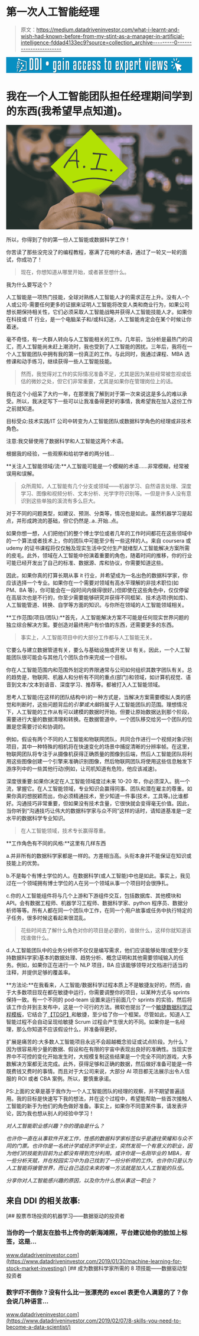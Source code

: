 # 第一次人工智能经理

> 原文：<https://medium.datadriveninvestor.com/what-i-learnt-and-wish-had-known-before-from-my-stint-as-a-manager-in-artificial-intelligence-fddad4133ec9?source=collection_archive---------0----------------------->

[![](img/b8ca0d52a6cc94ec0c319a9aab26aff6.png)](http://www.track.datadriveninvestor.com/1B9E)

# 我在一个人工智能团队担任经理期间学到的东西(我希望早点知道)。

![](img/e2cbe7c88f0b8102bff17911a8737f8f.png)

所以，你得到了你的第一份人工智能或数据科学工作！

你苦读了那些没完没了的编程教程，塞满了花哨的术语，通过了一轮又一轮的面试，你成功了！

> 现在，你想知道从哪里开始，或者甚至想什么。

我为什么要写这个？

人工智能是一项热门技能，全球对熟练人工智能人才的需求正在上升。没有人-个人或公司-需要任何更多的证据来证明人工智能将改变人类和商业行为，如果公司想长期保持相关性，它们必须采取人工智能战略并获得人工智能技能人才。如果你在科技或 IT 行业，是一个电脑呆子和/或科幻迷，人工智能肯定会在某个时候让你着迷。

毫不奇怪，有一大群人转向与人工智能相关的工作。几年前，当分析是最热门的词汇，而人工智能尚未赶上潮流时，我也受到了人工智能的困扰。三年后，我将在一个人工智能团队中拥有我的第一份真正的工作。与此同时，我通过课程、MBA 选修课和动手练习，继续获得一些人工智能技能。

> 然而，我觉得对工作的实际情况准备不足，尤其是因为某些经常被忽视或低估的微妙之处，但它们非常重要，尤其是如果你在管理岗位上的话。

我在这个小组呆了大约一年，在那里我了解到对于第一次来说这是多么的难以承受。所以，我决定写下一些可以让我准备得更好的事情，我希望我在加入这份工作之前就知道。

目标受众:技术实践/IT 公司中转变为人工智能团队或数据科学角色的经理或非技术角色。

注意:我交替使用了数据科学和人工智能这两个术语。

根据我的经验，一些观察和给初学者的两分钱…

**关注人工智能领域/流:**人工智能可能是一个模糊的术语……非常模糊，经常被误用和误解。

> 众所周知，人工智能有几个分支或领域——机器学习、自然语言处理、深度学习、图像和视频分析、文本分析、光学字符识别等。—但是许多人没有意识到这些单独的溪流有多么巨大。

对于不同的问题类型，如建议、预测、分类等，情况也是如此。虽然机器学习是起点，并形成跨流的基础，但它仍然是..a..开始..点。

如果你想一想，人们把他们的整个博士学位或者几年的工作时间都花在这些领域中的一个算法或者技术上，你的团队中可能至少有一些这样的人。来自 coursera 或 udemy 的证书课程将仅仅触及现实生活中交付生产就绪型人工智能解决方案所需的皮毛。此外，领域在人工智能中扮演着重要的角色，随着时间的推移，你的行业可能已经开发出了自己的标准、数据源、库和协议，你需要知道这些。

因此，如果你真的打算长期从事 it 行业，并希望成为一名出色的数据科学家，你应该选择一个专业。如果你在一个需要对领域有高水平理解的非技术职位(如 PM、BA 等)，你可能会在一段时间内做得很好。)但即使在这些角色中，仅仅停留在高层次也是不行的，你至少需要能够研究并获得不同框架、技术选项(例如库)、人工智能管道、转换、自学等方面的知识。与你所在领域的人工智能领域相关。

**工作范围(项目/团队):**首先，人工智能解决方案不可能是任何现实世界问题的独立综合解决方案。要创造对最终用户有价值的东西，还需要更多的东西。

> 事实上，人工智能项目中的大部分工作都与人工智能无关。

它要么与建立数据管道有关，要么与基础设施或开发 UI 有关。因此，一个人工智能团队很可能会与其他几个团队合作来完成一个目标。

你在人工智能范围内和范围外划定的界限通常与公司如何组织其数字团队有关。总的趋势是，物联网、机器人和分析有不同的重点(部门)和领域，如计算机视觉、语音到文本/文本到语音、深度学习、推荐等。都被打入人工智能领域。

思考人工智能(在这样的团队结构中)的一种方式是，当解决方案需要模拟人类的感觉和判断时，这些问题背后的*引擎或大脑*将属于人工智能团队的范围。理想情况下，人工智能的工作从有可以建模的数据时开始，但要让原始数据达到那个阶段，需要进行大量的数据清理和转换。在数据管道中，一个团队移交给另一个团队的位置是您需要讨论和协调的。

例如，假设有两个不同的人工智能和物联网团队，共同合作进行一个视频对象识别项目，其中一种特殊的相机将在快速变化的场景中捕捉清晰的分辨率帧。在这里，物联网团队将专注于从摄像机获得正确质量的图像到后端，然后人工智能团队将利用这些图像创建一个引擎来准确识别图像，然后物联网团队将使用这些信息触发下游序列中的一些其他行动(例如，让司机知道有危险，他应该减速)。

深度很重要:如果你决定在人工智能领域度过未来 10-20 年，你必须深入。挑一个流，掌握它。在人工智能领域，专业知识会赢得同事、团队和潜在雇主的尊重。如果你真的想脱颖而出，你必须精通技术，至少知道一件事(技术，工具等。)比谁都好。沟通技巧非常重要，但如果没有技术含量，它很快就会变得毫无价值。因此，当你听到“沟通技巧让伟大的数据科学家与众不同”这样的话时，请知道基准是一定水平的数据科学专业知识。

> 在人工智能领域，技术专长赢得尊重。

**工作角色有不同的风格:**这里有几样东西

a.并非所有的数据科学家都是一样的。方差相当高。头衔本身并不能保证在知识或技能上的优势。

b.不是每个有博士学位的人。在数据科学(或人工智能)中也是如此。事实上，我见过在一个领域拥有博士学位的人在另一个领域从事一个项目时会很挣扎。

c.你的人工智能组件将与几个上游和下游组件交互，包括数据库、其他模块和 API。会有数据工程师、机器学习工程师、数据科学家、python 程序员、数据分析师等等。所有人都在同一个团队中工作，在同一个用户故事或任务中执行特定的子任务，很多时候这看起来很混乱。

> 花些时间去了解什么角色对你的项目是必要的，谁做什么，这样你就知道该找谁做什么。

d.人工智能团队中的业务分析师不仅仅是编写需求，他们应该能够处理(或至少支持数据科学家)基本的数据处理、趋势分析、概念证明和其他需要领域输入的任务。例如，如果你正在进行一个 NLP 项目，BA 应该能够领导对文档进行适当的注释，并提供足够的覆盖率。

**方法论:**在我看来，人工智能/数据科学过程本质上不是敏捷友好的，然而，由于大多数项目现在都在敏捷中运行，你需要调整你的项目，以某种方式与 sprints 保持一致。有一个不同的 pod-team 设置来运行前面几个 sprints 的实验，然后将该工作合并到主发布中，这是一个可行的方法。微软也提出了一个[敏捷数据科学过程模板](https://docs.microsoft.com/en-us/azure/machine-learning/team-data-science-process/agile-development)，它结合了[【TDSP】](https://docs.microsoft.com/en-us/azure/machine-learning/team-data-science-process/lifecycle)和敏捷，至少给了你一个框架。尽管如此，知道人工智能过程不会自动呈现给敏捷 Scrum 过程会产生很大的不同。如果你是一名经理，那么你知道不应该假设什么，并准备得更好。

扩展是痛苦的:大多数人工智能项目永远不会超越概念验证或试点阶段。为什么？因为很容易用少量的数据、假设和在有限的宇宙中表现出良好的准确性。当现实世界中不可控的变化开始发生时，大规模复制这些结果是一个完全不同的游戏，大多数解决方案都无法完成。此外，获得足够和正确的数据，然后做好准备可能是一件既费钱又费时的事情。而且对于大公司来说，大部分 AI 项目都无法展示出令人信服的 ROI 或者 CBA 案例。所以，要慎重承诺。

PS:上面的文章是基于我作为一个人工智能团队的经理的观察，并不期望普遍适用。我的目标是快速写下我的想法，并在这个过程中，希望能帮助一些首次接触人工智能的新手为他们的角色做好准备。事实上，如果你不同意某件事，请发表评论，因为我也想从别人的经验中学习！

*对人工智能职业感兴趣？你的理由是什么？*

*也许你一直在从事软件开发工作，性感的数据科学家标签似乎是通往荣耀和与众不同的门票。也许你是一名统计学或经济学毕业生，突然发现一个有意义的职业，因为他们的技能到目前为止都没有得到充分利用。或许你是一名刚毕业的 MBA，有一些分析天赋，并在校园实习中为自己找到了一份分析师的工作。也许你只是认为人工智能将接管世界，而让自己适应未来的唯一方法就是加入人工智能的队伍。*

*分享你对人工智能感兴趣的原因，以及你为什么想从事这一职业？*

## 来自 DDI 的相关故事:

[](https://www.datadriveninvestor.com/2019/01/30/machine-learning-for-stock-market-investing/) [## 股票市场投资的机器学习——数据驱动的投资者

### 当你的一个朋友在脸书上传你的新海滩照，平台建议给你的脸加上标签，这是…

www.datadriveninvestor.com](https://www.datadriveninvestor.com/2019/01/30/machine-learning-for-stock-market-investing/) [](https://www.datadriveninvestor.com/2019/02/07/8-skills-you-need-to-become-a-data-scientist/) [## 成为数据科学家所需的 8 项技能——数据驱动型投资者

### 数字吓不倒你？没有什么比一张漂亮的 excel 表更令人满意的了？你会说几种语言…

www.datadriveninvestor.com](https://www.datadriveninvestor.com/2019/02/07/8-skills-you-need-to-become-a-data-scientist/)